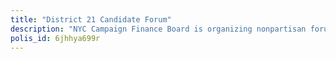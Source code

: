 ```yaml
---
title: "District 21 Candidate Forum"
description: "NYC Campaign Finance Board is organizing nonpartisan forums in which candidates can address the issues that matter to community members. This survey is designed to inform candidates of NYC Council District 21 of the issues that matter to District 21 community members."
polis_id: 6jhhya699r
---
```


